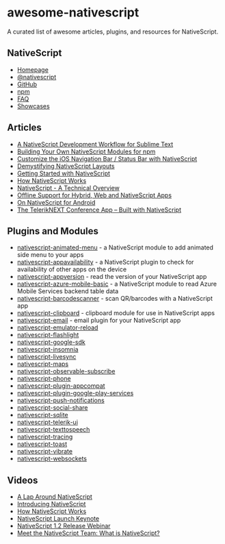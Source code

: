 # awesome-nativescript
A curated list of awesome articles, plugins, and resources for NativeScript.

## NativeScript

* [Homepage](http://nativescript.org/)
* [@nativescript](https://twitter.com/nativescript)
* [GitHub](https://github.com/NativeScript/NativeScript)
* [npm](https://www.npmjs.com/package/nativescript)
* [FAQ](http://www.telerik.com/nativescript/faq)
* [Showcases](https://www.nativescript.org/showcases)

## Articles

* [A NativeScript Development Workflow for Sublime Text](http://developer.telerik.com/featured/a-nativescript-development-workflow-for-sublime-text/)
* [Building Your Own NativeScript Modules for npm](http://developer.telerik.com/featured/building-your-own-nativescript-modules-for-npm/)
* [Customize the iOS Navigation Bar / Status Bar with NativeScript](http://developer.telerik.com/featured/customizing-ios-navigation-bar-status-bar-nativescript/)
* [Demystifying NativeScript Layouts](http://developer.telerik.com/featured/demystifying-nativescript-layouts/)
* [Getting Started with NativeScript](http://developer.telerik.com/featured/getting-started-nativescript/)
* [How NativeScript Works](http://developer.telerik.com/featured/nativescript-works/)
* [NativeScript - A Technical Overview](http://developer.telerik.com/featured/nativescript-a-technical-overview/)
* [Offline Support for Hybrid, Web and NativeScript Apps](http://developer.telerik.com/products/offline-support-for-hybrid-web-and-nativescript-apps/)
* [On NativeScript for Android](http://developer.telerik.com/featured/nativescript-android/)
* [The TelerikNEXT Conference App – Built with NativeScript](http://developer.telerik.com/featured/the-teleriknext-conference-app-built-with-nativescript/)

## Plugins and Modules

* [nativescript-animated-menu](https://www.npmjs.com/package/nativescript-animated-menu) - a NativeScript module to add animated side menu to your apps
* [nativescript-appavailability](https://www.npmjs.com/package/nativescript-appavailability) - a NativeScript plugin to check for availability of other apps on the device
* [nativescript-appversion](https://www.npmjs.com/package/nativescript-appversion) - read the version of your NativeScript app
* [nativescript-azure-mobile-basic](https://www.npmjs.com/package/nativescript-azure-mobile-basic) - a NativeScript module to read Azure Mobile Services backend table data
* [nativescript-barcodescanner](https://www.npmjs.com/package/nativescript-barcodescanner) - scan QR/barcodes with a NativeScript app
* [nativescript-clipboard](https://www.npmjs.com/package/nativescript-clipboard) - clipboard module for use in NativeScript apps
* [nativescript-email](https://www.npmjs.com/package/nativescript-email) - email plugin for your NativeScript app
* [nativescript-emulator-reload](https://www.npmjs.com/package/nativescript-emulator-reload)
* [nativescript-flashlight](https://www.npmjs.com/package/nativescript-flashlight)
* [nativescript-google-sdk](https://www.npmjs.com/package/nativescript-google-sdk)
* [nativescript-insomnia](https://www.npmjs.com/package/nativescript-insomnia)
* [nativescript-livesync](https://www.npmjs.com/package/nativescript-livesync)
* [nativescript-maps](https://www.npmjs.com/package/nativescript-maps)
* [nativescript-observable-subscribe](https://www.npmjs.com/package/nativescript-observable-subscribe)
* [nativescript-phone](https://www.npmjs.com/package/nativescript-phone)
* [nativescript-plugin-appcompat](https://www.npmjs.com/package/nativescript-plugin-appcompat)
* [nativescript-plugin-google-play-services](https://www.npmjs.com/package/nativescript-plugin-google-play-services)
* [nativescript-push-notifications](https://www.npmjs.com/package/nativescript-push-notifications)
* [nativescript-social-share](https://www.npmjs.com/package/nativescript-social-share)
* [nativescript-sqlite](https://www.npmjs.com/package/nativescript-sqlite)
* [nativescript-telerik-ui](https://www.npmjs.com/package/nativescript-telerik-ui)
* [nativescript-texttospeech](https://www.npmjs.com/package/nativescript-texttospeech)
* [nativescript-tracing](https://www.npmjs.com/package/nativescript-tracing)
* [nativescript-toast](https://www.npmjs.com/package/nativescript-toast)
* [nativescript-vibrate](https://www.npmjs.com/package/nativescript-vibrate)
* [nativescript-websockets](https://www.npmjs.com/package/nativescript-websockets)

## Videos

* [A Lap Around NativeScript](https://youtu.be/HWboi_9aba8)
* [Introducing NativeScript](https://youtu.be/umC11SeqtZw)
* [How NativeScript Works](https://youtu.be/I3_ZnWTj-NA)
* [NativeScript Launch Keynote](https://youtu.be/8hr4E9eodS4)
* [NativeScript 1.2 Release Webinar](https://youtu.be/binVpBThb0A)
* [Meet the NativeScript Team: What is NativeScript?](https://youtu.be/yGcAOwWyYXY)
